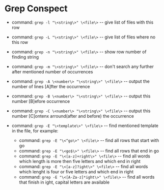 # Grep Conspect

* command: ``` grep -l "\<string\>" \<file\> ``` -- give list of files with this row
* command: ``` grep -L "\<string\>" \<file\> ``` -- give list of files where no this row

* command: ``` grep -n "\<string\>" \<file\> ``` -- show row number of finding string
* command: ``` grep -m "\<string\>" \<file\> ``` -- don't search any further after mentioned number of occurrences

* command: ``` grep -A \<number\> "\<string\>" \<file\> ``` -- output the number of lines [A]fter the occurrence
* command: ``` grep -B \<number\> "\<string\>" \<file\> ``` -- output this number [B]efore occurrence
* command: ``` grep -C \<number\> "\<string\>" \<file\> ``` -- output this number [C]ontenx arround(after and before) the occurrence

* command: ``` grep -E "\<template\>" \<file\> ``` -- find mentioned template in the file, for example:
    - command: ``` grep -E "\<^go\>" \<file\> ``` -- find all rows that start with go
    - command: ``` grep -E "\<go$\>" \<file\> ``` -- find all rows that end in go
    - command: ``` grep -E "\<[a-z]+right\>" \<file\> ``` -- find all words which length is more then five letters and which end in right
    - command: ``` grep -E "\<[a-z]?ight\>" \<file\> ``` -- find all words which lenght is four or five letters and which end in right
    - command: ``` grep -E "\<[A-Za-z]*ight\>" \<file\> ``` -- find all words that finish in ight, capital letters are available